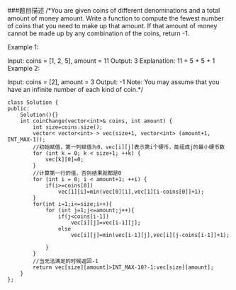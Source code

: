 ###题目描述
/*You are given coins of different denominations and a total amount of money amount. Write a function to compute the fewest number of coins that you need to make up that amount. If that amount of money cannot be made up by any combination of the coins, return -1.

Example 1:

Input: coins = [1, 2, 5], amount = 11
Output: 3
Explanation: 11 = 5 + 5 + 1
Example 2:

Input: coins = [2], amount = 3
Output: -1
Note:
You may assume that you have an infinite number of each kind of coin.*/
```
class Solution {
public:
    Solution(){}
    int coinChange(vector<int>& coins, int amount) {
        int size=coins.size();
        vector< vector<int> > vec(size+1, vector<int> (amount+1, INT_MAX-1));
        //初始赋值，第一列赋值为0，vec[i][j]表示第i个硬币，能组成j的最小硬币数
        for (int k = 0; k < size+1; ++k) {
            vec[k][0]=0;
        }
        //计算第一行的值，否则结果就都是0
        for (int i = 0; i < amount+1; ++i) {
            if(i>=coins[0])
                vec[1][i]=min(vec[0][i],vec[1][i-coins[0]]+1);
        }
        for(int i=1;i<=size;i++){
            for (int j=1;j<=amount;j++){
                if(j<coins[i-1])
                    vec[i][j]=vec[i-1][j];
                else
                    vec[i][j]=min(vec[i-1][j],vec[i][j-coins[i-1]]+1);

            }
        }
        //当无法满足的时候返回-1
        return vec[size][amount]>INT_MAX-10?-1:vec[size][amount];
    }
};
```
